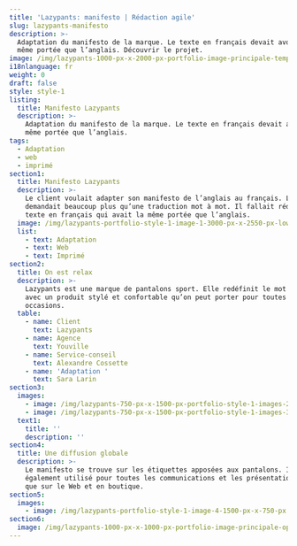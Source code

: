 ```yaml
---
title: 'Lazypants: manifesto | Rédaction agile'
slug: lazypants-manifesto
description: >-
  Adaptation du manifesto de la marque. Le texte en français devait avoir la
  même portée que l’anglais. Découvrir le projet. 
image: /img/lazypants-1000-px-x-2000-px-portfolio-image-principale-template.png
i18nlanguage: fr
weight: 0
draft: false
style: style-1
listing:
  title: Manifesto Lazypants
  description: >-
    Adaptation du manifesto de la marque. Le texte en français devait avoir la
    même portée que l’anglais.
tags:
  - Adaptation
  - web
  - imprimé
section1:
  title: Manifesto Lazypants
  description: >-
    Le client voulait adapter son manifesto de l’anglais au français. Le mandat
    demandait beaucoup plus qu’une traduction mot à mot. Il fallait rédiger un
    texte en français qui avait la même portée que l’anglais. 
  image: /img/lazypants-portfolio-style-1-image-1-3000-px-x-2550-px-low.jpg
  list:
    - text: Adaptation
    - text: Web
    - text: Imprimé
section2:
  title: On est relax
  description: >-
    Lazypants est une marque de pantalons sport. Elle redéfinit le mot «lazy»
    avec un produit stylé et confortable qu’on peut porter pour toutes les
    occasions.
  table:
    - name: Client
      text: Lazypants
    - name: Agence
      text: Youville
    - name: Service-conseil
      text: Alexandre Cossette
    - name: 'Adaptation '
      text: Sara Larin
section3:
  images:
    - image: /img/lazypants-750-px-x-1500-px-portfolio-style-1-images-2.png
    - image: /img/lazypants-750-px-x-1500-px-portfolio-style-1-images-3.png
  text1:
    title: ''
    description: ''
section4:
  title: Une diffusion globale
  description: >-
    Le manifesto se trouve sur les étiquettes apposées aux pantalons. Il est
    également utilisé pour toutes les communications et les présentations ainsi
    que sur le Web et en boutique. 
section5:
  images:
    - image: /img/lazypants-portfolio-style-1-image-4-1500-px-x-750-px.png
section6:
  image: /img/lazypants-1000-px-x-1000-px-portfolio-image-principale-option-2.png
---
```


